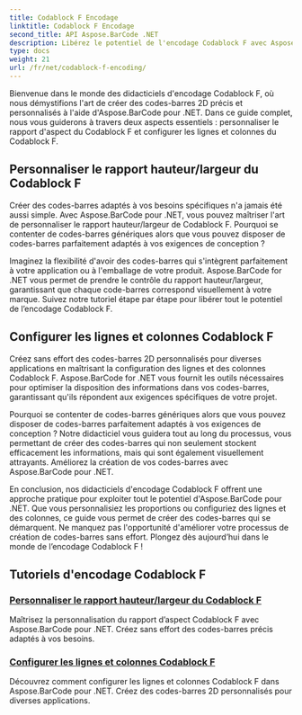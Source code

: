 ```yaml
---
title: Codablock F Encodage
linktitle: Codablock F Encodage
second_title: API Aspose.BarCode .NET
description: Libérez le potentiel de l'encodage Codablock F avec Aspose.BarCode pour .NET. Personnalisez les proportions, configurez les lignes et les colonnes pour des codes-barres 2D précis.
type: docs
weight: 21
url: /fr/net/codablock-f-encoding/
---
```


Bienvenue dans le monde des didacticiels d'encodage Codablock F, où nous démystifions l'art de créer des codes-barres 2D précis et personnalisés à l'aide d'Aspose.BarCode pour .NET. Dans ce guide complet, nous vous guiderons à travers deux aspects essentiels : personnaliser le rapport d'aspect du Codablock F et configurer les lignes et colonnes du Codablock F.

## Personnaliser le rapport hauteur/largeur du Codablock F

Créer des codes-barres adaptés à vos besoins spécifiques n'a jamais été aussi simple. Avec Aspose.BarCode pour .NET, vous pouvez maîtriser l'art de personnaliser le rapport hauteur/largeur de Codablock F. Pourquoi se contenter de codes-barres génériques alors que vous pouvez disposer de codes-barres parfaitement adaptés à vos exigences de conception ?

Imaginez la flexibilité d'avoir des codes-barres qui s'intègrent parfaitement à votre application ou à l'emballage de votre produit. Aspose.BarCode for .NET vous permet de prendre le contrôle du rapport hauteur/largeur, garantissant que chaque code-barres correspond visuellement à votre marque. Suivez notre tutoriel étape par étape pour libérer tout le potentiel de l’encodage Codablock F.

## Configurer les lignes et colonnes Codablock F

Créez sans effort des codes-barres 2D personnalisés pour diverses applications en maîtrisant la configuration des lignes et des colonnes Codablock F. Aspose.BarCode for .NET vous fournit les outils nécessaires pour optimiser la disposition des informations dans vos codes-barres, garantissant qu'ils répondent aux exigences spécifiques de votre projet.

Pourquoi se contenter de codes-barres génériques alors que vous pouvez disposer de codes-barres parfaitement adaptés à vos exigences de conception ? Notre didacticiel vous guidera tout au long du processus, vous permettant de créer des codes-barres qui non seulement stockent efficacement les informations, mais qui sont également visuellement attrayants. Améliorez la création de vos codes-barres avec Aspose.BarCode pour .NET.

En conclusion, nos didacticiels d'encodage Codablock F offrent une approche pratique pour exploiter tout le potentiel d'Aspose.BarCode pour .NET. Que vous personnalisiez les proportions ou configuriez des lignes et des colonnes, ce guide vous permet de créer des codes-barres qui se démarquent. Ne manquez pas l'opportunité d'améliorer votre processus de création de codes-barres sans effort. Plongez dès aujourd’hui dans le monde de l’encodage Codablock F !
## Tutoriels d'encodage Codablock F
### [Personnaliser le rapport hauteur/largeur du Codablock F](./codablock-f-aspect-ratio-customization/)
Maîtrisez la personnalisation du rapport d’aspect Codablock F avec Aspose.BarCode pour .NET. Créez sans effort des codes-barres précis adaptés à vos besoins.
### [Configurer les lignes et colonnes Codablock F](./codablock-f-row-column-configuration/)
Découvrez comment configurer les lignes et colonnes Codablock F dans Aspose.BarCode pour .NET. Créez des codes-barres 2D personnalisés pour diverses applications.